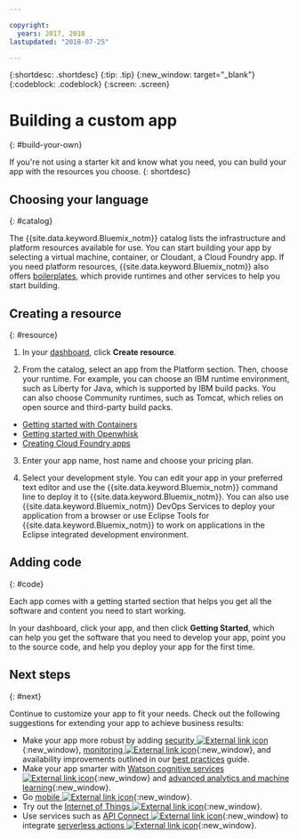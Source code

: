 ```yaml
---

copyright:
  years: 2017, 2018
lastupdated: "2018-07-25"

---
```


{:shortdesc: .shortdesc}
{:tip: .tip}
{:new_window: target="_blank"}
{:codeblock: .codeblock}
{:screen: .screen}

# Building a custom app
{: #build-your-own}

If you're not using a starter kit and know what you need, you can build your app with the resources you choose.
{: shortdesc}

## Choosing your language
{: #catalog}

The {{site.data.keyword.Bluemix_notm}} catalog lists the infrastructure and platform resources available for use. You can start building your app by selecting a virtual machine, container, or Cloudant, a Cloud Foundry app. If you need platform resources, {{site.data.keyword.Bluemix_notm}} also offers [boilerplates](https://console.bluemix.net/catalog/?taxonomyNavigation=apps&category=blueprints), which provide runtimes and other services to help you start building.

## Creating a resource
{: #resource}

1. In your [dashboard](https://console.bluemix.net/), click **Create resource**.

2. From the catalog, select an app from the Platform section. Then, choose your runtime. For example, you can choose an IBM runtime environment, such as Liberty for Java, which is supported by IBM build packs. You can also choose Community runtimes, such as Tomcat, which relies on open source and third-party build packs.

  * [Getting started with Containers](../containers/container_index.html)
  * [Getting started with Openwhisk](../openwhisk/index.html)
  * [Creating Cloud Foundry apps](../cfapps/index.html#creating_cloud_foundry_apps)

3. Enter your app name, host name and choose your pricing plan.

4. Select your development style. You can edit your app in your preferred text editor and use the {{site.data.keyword.Bluemix_notm}} command line to deploy it to {{site.data.keyword.Bluemix_notm}}. You can also use {{site.data.keyword.Bluemix_notm}} DevOps Services to deploy your application from a browser or use Eclipse Tools for {{site.data.keyword.Bluemix_notm}} to work on applications in the Eclipse integrated development environment.

## Adding code
{: #code}

Each app comes with a getting started section that helps you get all the software and content you need to start working.

In your dashboard, click your app, and then click **Getting Started**, which can help you get the software that you need to develop your app, point you to the source code, and help you deploy your app for the first time.

## Next steps
{: #next}

Continue to customize your app to fit your needs. Check out the following suggestions for extending your app to achieve business results:

* Make your app more robust by adding [security ![External link icon](../icons/launch-glyph.svg "External link icon")](https://console.bluemix.net/catalog/?taxonomyNavigation=data&category=security){:new_window}, [monitoring ![External link icon](../icons/launch-glyph.svg "External link icon")](https://console.bluemix.net/catalog/?category=devops){:new_window}, and availability improvements outlined in our [best practices](best-practice.html) guide.
* Make your app smarter with [Watson cognitive services ![External link icon](../icons/launch-glyph.svg "External link icon")](https://console.bluemix.net/catalog/?taxonomyNavigation=data&category=watson){:new_window} and [advanced analytics and machine learning](https://console.bluemix.net/catalog/?taxonomyNavigation=data&category=data){:new_window}.
* Go [mobile ![External link icon](../icons/launch-glyph.svg "External link icon")](https://console.bluemix.net/catalog/?category=mobile){:new_window}.
* Try out the [Internet of Things ![External link icon](../icons/launch-glyph.svg "External link icon")](https://console.bluemix.net/catalog/?category=iot){:new_window}.
* Use services such as [API Connect ![External link icon](../icons/launch-glyph.svg "External link icon")](https://console.bluemix.net/catalog/?category=integration){:new_window} to integrate [serverless actions ![External link icon](../icons/launch-glyph.svg "External link icon")](https://console.bluemix.net/catalog/?category=whisk){:new_window}.
